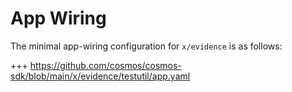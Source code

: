 # App Wiring

The minimal app-wiring configuration for `x/evidence` is as follows:

+++ https://github.com/cosmos/cosmos-sdk/blob/main/x/evidence/testutil/app.yaml
